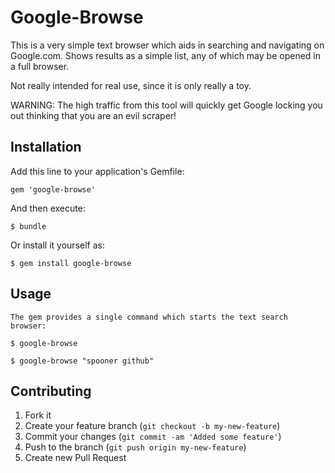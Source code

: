 # Google-Browse

This is a very simple text browser which aids in searching and navigating on Google.com. Shows results as a simple list, any of which may be opened in a full
browser.

Not really intended for real use, since it is only really a toy.

WARNING: The high traffic from this tool will quickly get Google locking you out thinking that you are an evil scraper!

## Installation

Add this line to your application's Gemfile:

    gem 'google-browse'

And then execute:

    $ bundle

Or install it yourself as:

    $ gem install google-browse

## Usage

    The gem provides a single command which starts the text search browser:

    $ google-browse

    $ google-browse "spooner github"

## Contributing

1. Fork it
2. Create your feature branch (`git checkout -b my-new-feature`)
3. Commit your changes (`git commit -am 'Added some feature'`)
4. Push to the branch (`git push origin my-new-feature`)
5. Create new Pull Request
